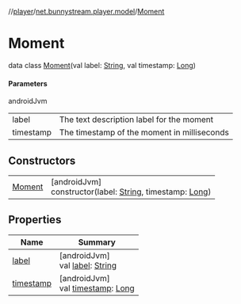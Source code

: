 //[player](../../../index.md)/[net.bunnystream.player.model](../index.md)/[Moment](index.md)

# Moment

data class [Moment](index.md)(val label: [String](https://kotlinlang.org/api/latest/jvm/stdlib/kotlin-stdlib/kotlin/-string/index.html), val timestamp: [Long](https://kotlinlang.org/api/latest/jvm/stdlib/kotlin-stdlib/kotlin/-long/index.html))

#### Parameters

androidJvm

| | |
|---|---|
| label | The text description label for the moment |
| timestamp | The timestamp of the moment in milliseconds |

## Constructors

| | |
|---|---|
| [Moment](-moment.md) | [androidJvm]<br>constructor(label: [String](https://kotlinlang.org/api/latest/jvm/stdlib/kotlin-stdlib/kotlin/-string/index.html), timestamp: [Long](https://kotlinlang.org/api/latest/jvm/stdlib/kotlin-stdlib/kotlin/-long/index.html)) |

## Properties

| Name | Summary |
|---|---|
| [label](label.md) | [androidJvm]<br>val [label](label.md): [String](https://kotlinlang.org/api/latest/jvm/stdlib/kotlin-stdlib/kotlin/-string/index.html) |
| [timestamp](timestamp.md) | [androidJvm]<br>val [timestamp](timestamp.md): [Long](https://kotlinlang.org/api/latest/jvm/stdlib/kotlin-stdlib/kotlin/-long/index.html) |
